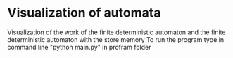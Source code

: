 # Visualization of automata
Visualization of the work of the finite deterministic automaton and the finite deterministic automaton with the store memory
To run the program type in command line "python main.py" in profram folder
